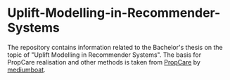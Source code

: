 # Uplift-Modelling-in-Recommender-Systems
The repository contains information related to the Bachelor's thesis on the topic of "Uplift Modelling in Recommender Systems". The basis for PropCare realisation and other methods is taken from [PropCare](https://github.com/mediumboat/PropCare) by [mediumboat](https://github.com/mediumboat).
